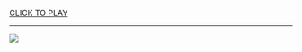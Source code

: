 
<a href="https://premium76.site?title=lawnmower_game_unblocked&ref=13M">CLICK TO PLAY</a></h3>
<hr>

<a href="https://premium76.site?title=lawnmower_game_unblocked&ref=13M"><img src="https://clearcache.store/games.png"></a>


